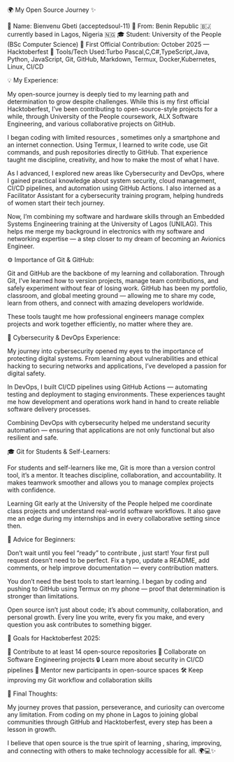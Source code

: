 🌍 My Open Source Journey ✨

👤 Name: Bienvenu Gbeti (acceptedsoul-11)
📍 From: Benin Republic 🇧🇯 currently based in Lagos, Nigeria 🇳🇬
🎓 Student: University of the People (BSc Computer Science)
📅 First Official Contribution: October 2025 — Hacktoberfest
🔧 Tools/Tech Used:Turbo Pascal,C,C#,TypeScript,Java, Python, JavaScript, Git, GitHub, Markdown, Termux, Docker,Kubernetes, Linux, CI/CD

💡 My Experience:

My open-source journey is deeply tied to my learning path and determination to grow despite challenges. While this is my first official Hacktoberfest, I’ve been contributing to open-source-style projects for a while, through University of the People coursework, ALX Software Engineering, and various collaborative projects on GitHub.

I began coding with limited resources , sometimes only a smartphone and an internet connection. Using Termux, I learned to write code, use Git commands, and push repositories directly to GitHub. That experience taught me discipline, creativity, and how to make the most of what I have.

As I advanced, I explored new areas like Cybersecurity and DevOps, where I gained practical knowledge about system security, cloud management, CI/CD pipelines, and automation using GitHub Actions. I also interned as a Facilitator Assistant for a cybersecurity training program, helping hundreds of women start their tech journey.

Now, I’m combining my software and hardware skills through an Embedded Systems Engineering training at the University of Lagos (UNILAG). This helps me merge my background in electronics with my software and networking expertise — a step closer to my dream of becoming an Avionics Engineer.

⚙️ Importance of Git & GitHub:

Git and GitHub are the backbone of my learning and collaboration. Through Git, I’ve learned how to version projects, manage team contributions, and safely experiment without fear of losing work. GitHub has been my portfolio, classroom, and global meeting ground — allowing me to share my code, learn from others, and connect with amazing developers worldwide.

These tools taught me how professional engineers manage complex projects and work together efficiently, no matter where they are.

🧠 Cybersecurity & DevOps Experience:

My journey into cybersecurity opened my eyes to the importance of protecting digital systems. From learning about vulnerabilities and ethical hacking to securing networks and applications, I’ve developed a passion for digital safety.

In DevOps, I built CI/CD pipelines using GitHub Actions — automating testing and deployment to staging environments. These experiences taught me how development and operations work hand in hand to create reliable software delivery processes.

Combining DevOps with cybersecurity helped me understand security automation — ensuring that applications are not only functional but also resilient and safe.

🎓 Git for Students & Self-Learners:

For students and self-learners like me, Git is more than a version control tool, it’s a mentor. It teaches discipline, collaboration, and accountability. It makes teamwork smoother and allows you to manage complex projects with confidence.

Learning Git early at the University of the People helped me coordinate class projects and understand real-world software workflows. It also gave me an edge during my internships and in every collaborative setting since then.

💫 Advice for Beginners:

Don’t wait until you feel “ready” to contribute , just start!
Your first pull request doesn’t need to be perfect. Fix a typo, update a README, add comments, or help improve documentation — every contribution matters.

You don’t need the best tools to start learning. I began by coding and pushing to GitHub using Termux on my phone — proof that determination is stronger than limitations.

Open source isn’t just about code; it’s about community, collaboration, and personal growth. Every line you write, every fix you make, and every question you ask contributes to something bigger.

🎯 Goals for Hacktoberfest 2025:

🌱 Contribute to at least 14 open-source repositories
💬 Collaborate on Software Engineering projects
🔒 Learn more about security in CI/CD pipelines
🤝 Mentor new participants in open-source spaces
🛠️ Keep improving my Git workflow and collaboration skills

🌟 Final Thoughts:

My journey proves that passion, perseverance, and curiosity can overcome any limitation. From coding on my phone in Lagos to joining global communities through GitHub and Hacktoberfest, every step has been a lesson in growth.

I believe that open source is the true spirit of learning , sharing, improving, and connecting with others to make technology accessible for all. 🌍💻✨